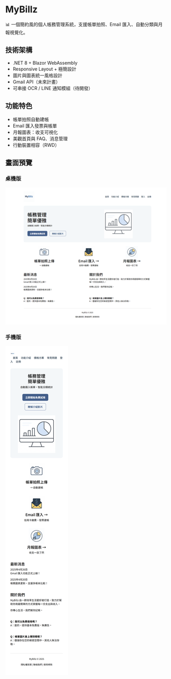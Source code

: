# MyBillz

📊 一個簡約風的個人帳務管理系統，支援帳單拍照、Email 匯入、自動分類與月報視覺化。

## 技術架構

- .NET 8 + Blazor WebAssembly
- Responsive Layout + 極簡設計
- 圖片與圖表統一風格設計
- Gmail API（未來計畫）
- 可串接 OCR / LINE 通知模組（待開發）

## 功能特色

- 帳單拍照自動建帳
- Email 匯入發票與帳單
- 月報圖表：收支可視化
- 美觀首頁與 FAQ、消息管理
- 行動裝置相容（RWD）

## 畫面預覽

### 桌機版

![桌機預覽](./FrondEnd/MyBillz/MyBillz/wwwroot/images/preview-desktop.png)

### 手機版

![手機版畫面](./FrondEnd/MyBillz/MyBillz/wwwroot/images/preview-mobile.png)


